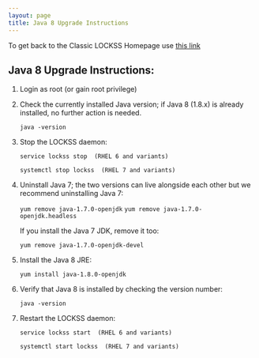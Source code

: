 ```yaml
---
layout: page
title: Java 8 Upgrade Instructions
---
```




To get back to the Classic LOCKSS Homepage use [this link](./index.md)

## Java 8 Upgrade Instructions:

1. Login as root (or gain root privilege)

2. Check the currently installed Java version; if Java 8 (1.8.x) is
  already installed, no further action is needed.

    ```java -version```

3. Stop the LOCKSS daemon:

    ```service lockss stop  (RHEL 6 and variants)```

    ```systemctl stop lockss  (RHEL 7 and variants)```

4. Uninstall Java 7; the two versions can live alongside each other but 
   we recommend uninstalling Java 7:

    ```yum remove java-1.7.0-openjdk```
    ```yum remove java-1.7.0-openjdk.headless```

    If you install the Java 7 JDK, remove it too:

    ```yum remove java-1.7.0-openjdk-devel```

5. Install the Java 8 JRE:

    ```yum install java-1.8.0-openjdk```

6. Verify that Java 8 is installed by checking the version number:

    ```java -version```

7. Restart the LOCKSS daemon:

    ```service lockss start  (RHEL 6 and variants)```

    ```systemctl start lockss  (RHEL 7 and variants)```
